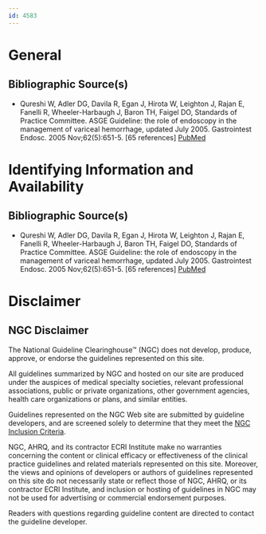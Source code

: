 ```yaml
---
id: 4583
---
```


# General

## Bibliographic Source(s)

- Qureshi W, Adler DG, Davila R, Egan J, Hirota W, Leighton J, Rajan E, Fanelli R, Wheeler-Harbaugh J, Baron TH, Faigel DO, Standards of Practice Committee. ASGE Guideline: the role of endoscopy in the management of variceal hemorrhage, updated July 2005. Gastrointest Endosc. 2005 Nov;62(5):651-5. [65 references] [ PubMed ](http://www.ncbi.nlm.nih.gov/entrez/query.fcgi?cmd=Retrieve&db=pubmed&dopt=Abstract&list_uids=16246673)

# Identifying Information and Availability

## Bibliographic Source(s)

- Qureshi W, Adler DG, Davila R, Egan J, Hirota W, Leighton J, Rajan E, Fanelli R, Wheeler-Harbaugh J, Baron TH, Faigel DO, Standards of Practice Committee. ASGE Guideline: the role of endoscopy in the management of variceal hemorrhage, updated July 2005. Gastrointest Endosc. 2005 Nov;62(5):651-5. [65 references] [ PubMed ](http://www.ncbi.nlm.nih.gov/entrez/query.fcgi?cmd=Retrieve&db=pubmed&dopt=Abstract&list_uids=16246673)

# Disclaimer

## NGC Disclaimer

The National Guideline Clearinghouse™ (NGC) does not develop, produce, approve, or endorse the guidelines represented on this site.

All guidelines summarized by NGC and hosted on our site are produced under the auspices of medical specialty societies, relevant professional associations, public or private organizations, other government agencies, health care organizations or plans, and similar entities.

Guidelines represented on the NGC Web site are submitted by guideline developers, and are screened solely to determine that they meet the [NGC Inclusion Criteria](/help-and-about/summaries/inclusion-criteria).

NGC, AHRQ, and its contractor ECRI Institute make no warranties concerning the content or clinical efficacy or effectiveness of the clinical practice guidelines and related materials represented on this site. Moreover, the views and opinions of developers or authors of guidelines represented on this site do not necessarily state or reflect those of NGC, AHRQ, or its contractor ECRI Institute, and inclusion or hosting of guidelines in NGC may not be used for advertising or commercial endorsement purposes.

Readers with questions regarding guideline content are directed to contact the guideline developer.

